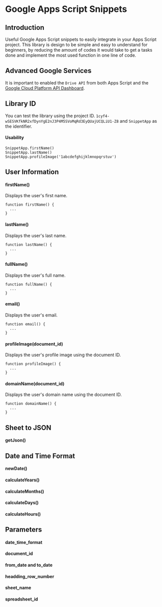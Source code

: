 # Google Apps Script Snippets

## Introduction
Useful Google Apps Script snippets to easily integrate in your Apps Script project. This library is design to be simple and easy to understand for beginners, by reducing the amount of codes it would take to get a tasks done and implement the most used function in one line of code.

## Advanced Google Services
It is important to enabled the `Drive API` from both Apps Script and the [Google Cloud Platform API Dashboard](https://console.cloud.google.com/apis/api/drive.googleapis.com/overview).

## Library ID
You can test the library using the project ID.
`1cyf4-wSESVKfkNR2xfDynYgE2nJ3P4M5SVoMqRd3EyQUajUCQLiU1-Z8` and `SnippetApp` as the identifier.
#### Usability
`SnippetApp.firstName()`<br/>
`SnippetApp.lastName()`<br/>
`SnippetApp.profileImage('1abcdefghijklmnopqrstuv')`

## User Information
#### firstName()
Displays the user's first name.
```
function firstName() {
  ...
}
```

#### lastName()
Displays the user's last name.
```
function lastName() {
  ...
}
```

#### fullName()
Displays the user's full name.
```
function fullName() {
  ...
}
```

#### email()
Displays the user's email.
```
function email() {
  ...
}
```

#### profileImage(document_id)
Displays the user's profile image using the document ID.
```
function profileImage() {
  ...
}
```


#### domainName(document_id)
Displays the user's domain name using the document ID.
```
function domainName() {
  ...
}
```

## Sheet to JSON
#### getJson()

## Date and Time Format
#### newDate()

#### calculateYears()

#### calculateMonths()

#### calculateDays()

#### calculateHours()

## Parameters
#### date_time_format
#### document_id
#### from_date and to_date
#### headding_row_number
#### sheet_name
#### spreadsheet_id
